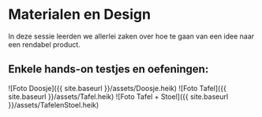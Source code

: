 # Materialen en Design
In deze sessie leerden we allerlei zaken over hoe te gaan van een idee naar een rendabel product.

## Enkele hands-on testjes en oefeningen:
![Foto Doosje]({{ site.baseurl }}/assets/Doosje.heik)
![Foto Tafel]({{ site.baseurl }}/assets/Tafel.heik)
![Foto Tafel + Stoel]({{ site.baseurl }}/assets/TafelenStoel.heik)
